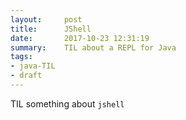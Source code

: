 ```yaml
---
layout:     post
title:      JShell
date:       2017-10-23 12:31:19
summary:    TIL about a REPL for Java
tags:
- java-TIL
- draft
---
```


TIL something about `jshell`
